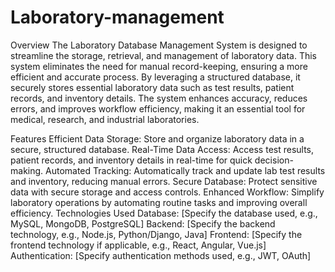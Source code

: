 # Laboratory-management
Overview
The Laboratory Database Management System is designed to streamline the storage, retrieval, and management of laboratory data. This system eliminates the need for manual record-keeping, ensuring a more efficient and accurate process. By leveraging a structured database, it securely stores essential laboratory data such as test results, patient records, and inventory details. The system enhances accuracy, reduces errors, and improves workflow efficiency, making it an essential tool for medical, research, and industrial laboratories.

Features
Efficient Data Storage: Store and organize laboratory data in a secure, structured database.
Real-Time Data Access: Access test results, patient records, and inventory details in real-time for quick decision-making.
Automated Tracking: Automatically track and update lab test results and inventory, reducing manual errors.
Secure Database: Protect sensitive data with secure storage and access controls.
Enhanced Workflow: Simplify laboratory operations by automating routine tasks and improving overall efficiency.
Technologies Used
Database: [Specify the database used, e.g., MySQL, MongoDB, PostgreSQL]
Backend: [Specify the backend technology, e.g., Node.js, Python/Django, Java]
Frontend: [Specify the frontend technology if applicable, e.g., React, Angular, Vue.js]
Authentication: [Specify authentication methods used, e.g., JWT, OAuth]
